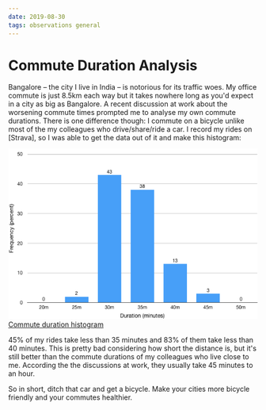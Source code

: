 ```yaml
---
date: 2019-08-30
tags: observations general
---
```


# Commute Duration Analysis

Bangalore – the city I live in India – is notorious for its traffic woes. My office commute is just 8.5km each way but it takes nowhere long as you'd expect in a city as big as Bangalore. A recent discussion at work about the worsening commute times prompted me to analyse my own commute durations. There is one difference though: I commute on a bicycle unlike most of the my colleagues who drive/share/ride a car. I record my rides on [Strava], so I was able to get the data out of it and make this histogram:

![Commute duration histogram][image]
[Commute duration histogram][image]

45% of my rides take less than 35 minutes and 83% of them take less than 40 minutes. This is pretty bad considering how short the distance is, but it's still better than the commute durations of my colleagues who live close to me. According the the discussions at work, they usually take 45 minutes to an hour.

So in short, ditch that car and get a bicycle. Make your cities more bicycle friendly and your commutes healthier.

[Strave]: https://strava.com
[image]: /files/commute-duration/histogram.png

